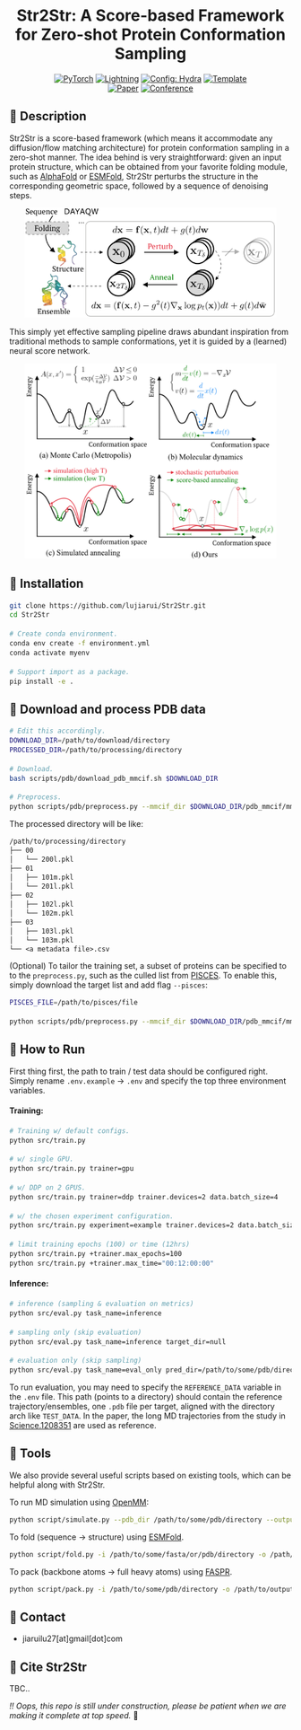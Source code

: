
<div align="center">

# Str2Str: A Score-based Framework for Zero-shot Protein Conformation Sampling

<a href="https://pytorch.org/get-started/locally/"><img alt="PyTorch" src="https://img.shields.io/badge/PyTorch-ee4c2c?logo=pytorch&logoColor=white"></a>
<a href="https://pytorchlightning.ai/"><img alt="Lightning" src="https://img.shields.io/badge/-Lightning-792ee5?logo=pytorchlightning&logoColor=white"></a>
<a href="https://hydra.cc/"><img alt="Config: Hydra" src="https://img.shields.io/badge/Config-Hydra-89b8cd"></a>
<a href="https://github.com/ashleve/lightning-hydra-template"><img alt="Template" src="https://img.shields.io/badge/-Lightning--Hydra--Template-017F2F?style=flat&logo=github&labelColor=gray"></a><br>
[![Paper](http://img.shields.io/badge/paper-OpenReview-B31B1B.svg)](https://openreview.net/forum?id=C4BikKsgmK)
[![Conference](http://img.shields.io/badge/ICLR-2024-4b44ce.svg)](https://iclr.cc/Conferences/2024)

</div>


## 📜 Description

Str2Str is a score-based framework (which means it accommodate any diffusion/flow matching architecture) for protein conformation sampling in a zero-shot manner. The idea behind is very straightforward: given an input protein structure, which can be obtained from your favorite folding module, such as [AlphaFold](https://www.nature.com/articles/s41586-021-03819-2) or [ESMFold](https://www.science.org/doi/10.1126/science.ade2574), Str2Str perturbs the structure in the corresponding geometric space, followed by a sequence of denoising steps.  

<p align="center">
<img src="assets/inference.png" width="450"/>
</p>

This simply yet effective sampling pipeline draws abundant inspiration from traditional methods to sample conformations, yet it is guided by a (learned) neural score network.


<p align="center">
<img src="assets/illus.png" width="450"/>
</p>



## 🚀 Installation
```sh
git clone https://github.com/lujiarui/Str2Str.git
cd Str2Str

# Create conda environment.
conda env create -f environment.yml
conda activate myenv

# Support import as a package.
pip install -e .
```

## 🧪 Download and process PDB data

```sh
# Edit this accordingly.
DOWNLOAD_DIR=/path/to/download/directory
PROCESSED_DIR=/path/to/processing/directory

# Download.
bash scripts/pdb/download_pdb_mmcif.sh $DOWNLOAD_DIR

# Preprocess.
python scripts/pdb/preprocess.py --mmcif_dir $DOWNLOAD_DIR/pdb_mmcif/mmcif_files --output_dir $PROCESSED_DIR
```

The processed directory will be like:
```
/path/to/processing/directory
├── 00
│   └── 200l.pkl
├── 01
│   ├── 101m.pkl
│   └── 201l.pkl
├── 02
│   ├── 102l.pkl
│   └── 102m.pkl
├── 03
│   ├── 103l.pkl
│   └── 103m.pkl
└── <a metadata file>.csv
```

(Optional) To tailor the training set, a subset of proteins can be specified to to the `preprocess.py`, such as the culled list from [PISCES](https://dunbrack.fccc.edu/pisces/). To enable this, simply download the target list and add flag `--pisces`:
```sh
PISCES_FILE=/path/to/pisces/file

python scripts/pdb/preprocess.py --mmcif_dir $DOWNLOAD_DIR/pdb_mmcif/mmcif_files --output_dir $PROCESSED_DIR --pisces $PISCES_FILE
```



## 🔨 How to Run

First thing first, the path to train / test data should be configured right. Simply rename `.env.example` -> `.env` and specify the top three environment variables.

#### Training:
```sh
# Training w/ default configs.
python src/train.py

# w/ single GPU.
python src/train.py trainer=gpu

# w/ DDP on 2 GPUS. 
python src/train.py trainer=ddp trainer.devices=2 data.batch_size=4

# w/ the chosen experiment configuration.
python src/train.py experiment=example trainer.devices=2 data.batch_size=4

# limit training epochs (100) or time (12hrs)
python src/train.py +trainer.max_epochs=100
python src/train.py +trainer.max_time="00:12:00:00"
```

#### Inference:

```sh
# inference (sampling & evaluation on metrics)
python src/eval.py task_name=inference

# sampling only (skip evaluation)
python src/eval.py task_name=inference target_dir=null

# evaluation only (skip sampling)
python src/eval.py task_name=eval_only pred_dir=/path/to/some/pdb/directory
```

To run evaluation, you may need to specify the `REFERENCE_DATA` variable in the `.env` file. This path (points to a directory) should contain the reference trajectory/ensembles, one `.pdb` file per target, aligned with the directory arch like `TEST_DATA`. In the paper, the long MD trajectories from the study in [Science.1208351](https://www.science.org/doi/abs/10.1126/science.1208351) are used as reference.

## 🍪 Tools

We also provide several useful scripts based on existing tools, which can be helpful along with Str2Str.

To run MD simulation using [OpenMM](https://github.com/openmm/openmm):
```bash
python script/simulate.py --pdb_dir /path/to/some/pdb/directory --output_dir /path/to/output/directory
```

To fold (sequence -> structure) using [ESMFold](https://github.com/facebookresearch/esm).
```bash
python script/fold.py -i /path/to/some/fasta/or/pdb/directory -o /path/to/output/directory
```

To pack (backbone atoms -> full heavy atoms) using [FASPR](https://github.com/tommyhuangthu/FASPR).
```bash
python script/pack.py -i /path/to/some/pdb/directory -o /path/to/output/directory --n_cpu 4
```


## 📧 Contact

- jiaruilu27[at]gmail[dot]com



## 📝 Cite Str2Str

TBC..


*!! Oops, this repo is still under construction, please be patient when we are making it complete at top speed.* 🥰
